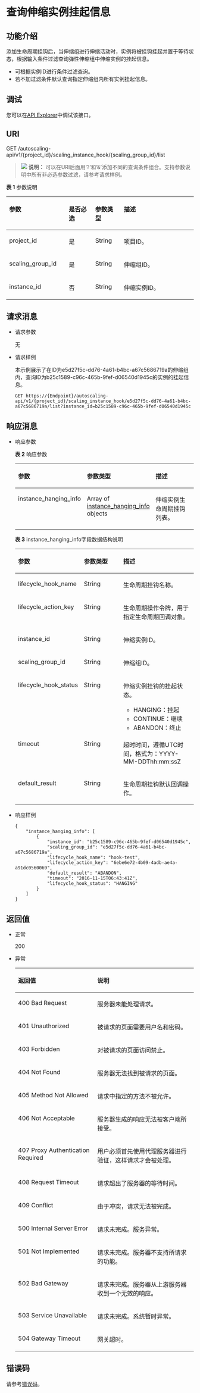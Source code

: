 # 查询伸缩实例挂起信息<a name="as_06_0906"></a>

## 功能介绍<a name="section21821369"></a>

添加生命周期挂钩后，当伸缩组进行伸缩活动时，实例将被挂钩挂起并置于等待状态，根据输入条件过滤查询弹性伸缩组中伸缩实例的挂起信息。

-   可根据实例ID进行条件过滤查询。
-   若不加过滤条件默认查询指定伸缩组内所有实例挂起信息。

## 调试<a name="section948154693415"></a>

您可以在[API Explorer](https://apiexplorer.developer.huaweicloud.com/apiexplorer/doc?product=AS&api=QueryHookInstanceList)中调试该接口。

## URI<a name="section62174594"></a>

GET /autoscaling-api/v1/\{project\_id\}/scaling\_instance\_hook/\{scaling\_group\_id\}/list

>![](public_sys-resources/icon-note.gif) **说明：** 
>可以在URI后面用‘?’和‘&’添加不同的查询条件组合。支持参数说明中所有非必选参数过滤，请参考请求样例。

**表 1**  参数说明

<a name="table63724816"></a>
<table><thead align="left"><tr id="row58113810"><th class="cellrowborder" valign="top" width="31.76682331766823%" id="mcps1.2.5.1.1"><p id="p9598184"><a name="p9598184"></a><a name="p9598184"></a>参数</p>
</th>
<th class="cellrowborder" valign="top" width="14.0985901409859%" id="mcps1.2.5.1.2"><p id="p39255446"><a name="p39255446"></a><a name="p39255446"></a>是否必选</p>
</th>
<th class="cellrowborder" valign="top" width="15.22847715228477%" id="mcps1.2.5.1.3"><p id="p25574597"><a name="p25574597"></a><a name="p25574597"></a>参数类型</p>
</th>
<th class="cellrowborder" valign="top" width="38.90610938906109%" id="mcps1.2.5.1.4"><p id="p58276509"><a name="p58276509"></a><a name="p58276509"></a>描述</p>
</th>
</tr>
</thead>
<tbody><tr id="row22776773"><td class="cellrowborder" valign="top" width="31.76682331766823%" headers="mcps1.2.5.1.1 "><p id="p32979301"><a name="p32979301"></a><a name="p32979301"></a>project_id</p>
</td>
<td class="cellrowborder" valign="top" width="14.0985901409859%" headers="mcps1.2.5.1.2 "><p id="p54077734"><a name="p54077734"></a><a name="p54077734"></a>是</p>
</td>
<td class="cellrowborder" valign="top" width="15.22847715228477%" headers="mcps1.2.5.1.3 "><p id="p18220335"><a name="p18220335"></a><a name="p18220335"></a>String</p>
</td>
<td class="cellrowborder" valign="top" width="38.90610938906109%" headers="mcps1.2.5.1.4 "><p id="p36520930"><a name="p36520930"></a><a name="p36520930"></a>项目ID。</p>
</td>
</tr>
<tr id="row62178680"><td class="cellrowborder" valign="top" width="31.76682331766823%" headers="mcps1.2.5.1.1 "><p id="p3308318"><a name="p3308318"></a><a name="p3308318"></a>scaling_group_id</p>
</td>
<td class="cellrowborder" valign="top" width="14.0985901409859%" headers="mcps1.2.5.1.2 "><p id="p66647176"><a name="p66647176"></a><a name="p66647176"></a>是</p>
</td>
<td class="cellrowborder" valign="top" width="15.22847715228477%" headers="mcps1.2.5.1.3 "><p id="p29712158"><a name="p29712158"></a><a name="p29712158"></a>String</p>
</td>
<td class="cellrowborder" valign="top" width="38.90610938906109%" headers="mcps1.2.5.1.4 "><p id="p57874634"><a name="p57874634"></a><a name="p57874634"></a>伸缩组ID。</p>
</td>
</tr>
<tr id="row51109658"><td class="cellrowborder" valign="top" width="31.76682331766823%" headers="mcps1.2.5.1.1 "><p id="p46241663"><a name="p46241663"></a><a name="p46241663"></a>instance_id</p>
</td>
<td class="cellrowborder" valign="top" width="14.0985901409859%" headers="mcps1.2.5.1.2 "><p id="p54587245"><a name="p54587245"></a><a name="p54587245"></a>否</p>
</td>
<td class="cellrowborder" valign="top" width="15.22847715228477%" headers="mcps1.2.5.1.3 "><p id="p59490699"><a name="p59490699"></a><a name="p59490699"></a>String</p>
</td>
<td class="cellrowborder" valign="top" width="38.90610938906109%" headers="mcps1.2.5.1.4 "><p id="p54017281"><a name="p54017281"></a><a name="p54017281"></a>伸缩实例ID。</p>
</td>
</tr>
</tbody>
</table>

## 请求消息<a name="section22700440"></a>

-   请求参数

    无

-   请求样例

    本示例展示了在ID为e5d27f5c-dd76-4a61-b4bc-a67c5686719a的伸缩组内，查询ID为b25c1589-c96c-465b-9fef-d06540d1945c的实例的挂起信息。

    ```
    GET https://{Endpoint}/autoscaling-api/v1/{project_id}/scaling_instance_hook/e5d27f5c-dd76-4a61-b4bc-a67c5686719a/list?instance_id=b25c1589-c96c-465b-9fef-d06540d1945c
    ```


## 响应消息<a name="section66340909192358"></a>

-   响应参数

    **表 2**  响应参数

    <a name="table5445839"></a>
    <table><thead align="left"><tr id="row5521893"><th class="cellrowborder" valign="top" width="26%" id="mcps1.2.4.1.1"><p id="p44620187"><a name="p44620187"></a><a name="p44620187"></a>参数</p>
    </th>
    <th class="cellrowborder" valign="top" width="27%" id="mcps1.2.4.1.2"><p id="p57465365"><a name="p57465365"></a><a name="p57465365"></a>参数类型</p>
    </th>
    <th class="cellrowborder" valign="top" width="47%" id="mcps1.2.4.1.3"><p id="p24182971"><a name="p24182971"></a><a name="p24182971"></a>描述</p>
    </th>
    </tr>
    </thead>
    <tbody><tr id="row55414911"><td class="cellrowborder" valign="top" width="26%" headers="mcps1.2.4.1.1 "><p id="p59422801"><a name="p59422801"></a><a name="p59422801"></a>instance_hanging_info</p>
    </td>
    <td class="cellrowborder" valign="top" width="27%" headers="mcps1.2.4.1.2 "><p id="p48517563"><a name="p48517563"></a><a name="p48517563"></a>Array of <a href="#table3818677995816">instance_hanging_info</a> objects</p>
    </td>
    <td class="cellrowborder" valign="top" width="47%" headers="mcps1.2.4.1.3 "><p id="p37608550"><a name="p37608550"></a><a name="p37608550"></a>伸缩实例生命周期挂钩列表。</p>
    </td>
    </tr>
    </tbody>
    </table>

    **表 3**  instance\_hanging\_info字段数据结构说明

    <a name="table3818677995816"></a>
    <table><thead align="left"><tr id="row3125168495816"><th class="cellrowborder" valign="top" width="26%" id="mcps1.2.4.1.1"><p id="p4835851595816"><a name="p4835851595816"></a><a name="p4835851595816"></a>参数</p>
    </th>
    <th class="cellrowborder" valign="top" width="27%" id="mcps1.2.4.1.2"><p id="p2472567595816"><a name="p2472567595816"></a><a name="p2472567595816"></a>参数类型</p>
    </th>
    <th class="cellrowborder" valign="top" width="47%" id="mcps1.2.4.1.3"><p id="p5662264395816"><a name="p5662264395816"></a><a name="p5662264395816"></a>描述</p>
    </th>
    </tr>
    </thead>
    <tbody><tr id="row2303134795816"><td class="cellrowborder" valign="top" width="26%" headers="mcps1.2.4.1.1 "><p id="p5359982895816"><a name="p5359982895816"></a><a name="p5359982895816"></a>lifecycle_hook_name</p>
    </td>
    <td class="cellrowborder" valign="top" width="27%" headers="mcps1.2.4.1.2 "><p id="p4661881395816"><a name="p4661881395816"></a><a name="p4661881395816"></a>String</p>
    </td>
    <td class="cellrowborder" valign="top" width="47%" headers="mcps1.2.4.1.3 "><p id="p1802754395816"><a name="p1802754395816"></a><a name="p1802754395816"></a>生命周期挂钩名称。</p>
    </td>
    </tr>
    <tr id="row2803016695816"><td class="cellrowborder" valign="top" width="26%" headers="mcps1.2.4.1.1 "><p id="p5585097295816"><a name="p5585097295816"></a><a name="p5585097295816"></a>lifecycle_action_key</p>
    </td>
    <td class="cellrowborder" valign="top" width="27%" headers="mcps1.2.4.1.2 "><p id="p2763485495816"><a name="p2763485495816"></a><a name="p2763485495816"></a>String</p>
    </td>
    <td class="cellrowborder" valign="top" width="47%" headers="mcps1.2.4.1.3 "><p id="p2383068495816"><a name="p2383068495816"></a><a name="p2383068495816"></a>生命周期操作令牌，用于指定生命周期回调对象。</p>
    </td>
    </tr>
    <tr id="row1314957295816"><td class="cellrowborder" valign="top" width="26%" headers="mcps1.2.4.1.1 "><p id="p5848240895816"><a name="p5848240895816"></a><a name="p5848240895816"></a>instance_id</p>
    </td>
    <td class="cellrowborder" valign="top" width="27%" headers="mcps1.2.4.1.2 "><p id="p3945463795816"><a name="p3945463795816"></a><a name="p3945463795816"></a>String</p>
    </td>
    <td class="cellrowborder" valign="top" width="47%" headers="mcps1.2.4.1.3 "><p id="p4170905195816"><a name="p4170905195816"></a><a name="p4170905195816"></a>伸缩实例ID。</p>
    </td>
    </tr>
    <tr id="row3983714095816"><td class="cellrowborder" valign="top" width="26%" headers="mcps1.2.4.1.1 "><p id="p558291395816"><a name="p558291395816"></a><a name="p558291395816"></a>scaling_group_id</p>
    </td>
    <td class="cellrowborder" valign="top" width="27%" headers="mcps1.2.4.1.2 "><p id="p4956282795816"><a name="p4956282795816"></a><a name="p4956282795816"></a>String</p>
    </td>
    <td class="cellrowborder" valign="top" width="47%" headers="mcps1.2.4.1.3 "><p id="p5516604195816"><a name="p5516604195816"></a><a name="p5516604195816"></a>伸缩组ID。</p>
    </td>
    </tr>
    <tr id="row5136905595816"><td class="cellrowborder" valign="top" width="26%" headers="mcps1.2.4.1.1 "><p id="p14389995816"><a name="p14389995816"></a><a name="p14389995816"></a>lifecycle_hook_status</p>
    </td>
    <td class="cellrowborder" valign="top" width="27%" headers="mcps1.2.4.1.2 "><p id="p1165588495816"><a name="p1165588495816"></a><a name="p1165588495816"></a>String</p>
    </td>
    <td class="cellrowborder" valign="top" width="47%" headers="mcps1.2.4.1.3 "><p id="p460258695816"><a name="p460258695816"></a><a name="p460258695816"></a>伸缩实例挂钩的挂起状态。</p>
    <a name="ul17348191171712"></a><a name="ul17348191171712"></a><ul id="ul17348191171712"><li>HANGING：挂起</li><li>CONTINUE：继续</li><li>ABANDON：终止</li></ul>
    </td>
    </tr>
    <tr id="row6050002595816"><td class="cellrowborder" valign="top" width="26%" headers="mcps1.2.4.1.1 "><p id="p155503295816"><a name="p155503295816"></a><a name="p155503295816"></a>timeout</p>
    </td>
    <td class="cellrowborder" valign="top" width="27%" headers="mcps1.2.4.1.2 "><p id="p5884880095816"><a name="p5884880095816"></a><a name="p5884880095816"></a>String</p>
    </td>
    <td class="cellrowborder" valign="top" width="47%" headers="mcps1.2.4.1.3 "><p id="p202348095816"><a name="p202348095816"></a><a name="p202348095816"></a>超时时间，遵循UTC时间，格式为：YYYY-MM-DDThh:mm:ssZ</p>
    </td>
    </tr>
    <tr id="row1821132195816"><td class="cellrowborder" valign="top" width="26%" headers="mcps1.2.4.1.1 "><p id="p6583092595816"><a name="p6583092595816"></a><a name="p6583092595816"></a>default_result</p>
    </td>
    <td class="cellrowborder" valign="top" width="27%" headers="mcps1.2.4.1.2 "><p id="p3070470995816"><a name="p3070470995816"></a><a name="p3070470995816"></a>String</p>
    </td>
    <td class="cellrowborder" valign="top" width="47%" headers="mcps1.2.4.1.3 "><p id="p405351495816"><a name="p405351495816"></a><a name="p405351495816"></a>生命周期挂钩默认回调操作。</p>
    </td>
    </tr>
    </tbody>
    </table>

-   响应样例

    ```
    {
        "instance_hanging_info": [
            {
                "instance_id": "b25c1589-c96c-465b-9fef-d06540d1945c",
                "scaling_group_id": "e5d27f5c-dd76-4a61-b4bc-a67c5686719a",
                "lifecycle_hook_name": "hook-test",
                "lifecycle_action_key": "6ebe6e72-4b09-4adb-ae4a-a91dc0560069",
                "default_result": "ABANDON",
                "timeout": "2016-11-15T06:43:41Z",
                "lifecycle_hook_status": "HANGING"
            }
        ]
    }
    ```


## 返回值<a name="section1489498995536"></a>

-   正常

    200

-   异常

    <a name="table4898896895536"></a>
    <table><thead align="left"><tr id="row2202573295536"><th class="cellrowborder" valign="top" width="44.36%" id="mcps1.1.3.1.1"><p id="p3925390595536"><a name="p3925390595536"></a><a name="p3925390595536"></a>返回值</p>
    </th>
    <th class="cellrowborder" valign="top" width="55.64%" id="mcps1.1.3.1.2"><p id="p2544972695536"><a name="p2544972695536"></a><a name="p2544972695536"></a>说明</p>
    </th>
    </tr>
    </thead>
    <tbody><tr id="row4816190795536"><td class="cellrowborder" valign="top" width="44.36%" headers="mcps1.1.3.1.1 "><p id="p880040995536"><a name="p880040995536"></a><a name="p880040995536"></a>400 Bad Request</p>
    </td>
    <td class="cellrowborder" valign="top" width="55.64%" headers="mcps1.1.3.1.2 "><p id="p4174453595536"><a name="p4174453595536"></a><a name="p4174453595536"></a>服务器未能处理请求。</p>
    </td>
    </tr>
    <tr id="row4015650395536"><td class="cellrowborder" valign="top" width="44.36%" headers="mcps1.1.3.1.1 "><p id="p3145134295536"><a name="p3145134295536"></a><a name="p3145134295536"></a>401 Unauthorized</p>
    </td>
    <td class="cellrowborder" valign="top" width="55.64%" headers="mcps1.1.3.1.2 "><p id="p6453073695536"><a name="p6453073695536"></a><a name="p6453073695536"></a>被请求的页面需要用户名和密码。</p>
    </td>
    </tr>
    <tr id="row4390571895536"><td class="cellrowborder" valign="top" width="44.36%" headers="mcps1.1.3.1.1 "><p id="p6670224695536"><a name="p6670224695536"></a><a name="p6670224695536"></a>403 Forbidden</p>
    </td>
    <td class="cellrowborder" valign="top" width="55.64%" headers="mcps1.1.3.1.2 "><p id="p3417285595536"><a name="p3417285595536"></a><a name="p3417285595536"></a>对被请求的页面访问禁止。</p>
    </td>
    </tr>
    <tr id="row3912024395536"><td class="cellrowborder" valign="top" width="44.36%" headers="mcps1.1.3.1.1 "><p id="p1462312895536"><a name="p1462312895536"></a><a name="p1462312895536"></a>404 Not Found</p>
    </td>
    <td class="cellrowborder" valign="top" width="55.64%" headers="mcps1.1.3.1.2 "><p id="p4362270595536"><a name="p4362270595536"></a><a name="p4362270595536"></a>服务器无法找到被请求的页面。</p>
    </td>
    </tr>
    <tr id="row5706002995536"><td class="cellrowborder" valign="top" width="44.36%" headers="mcps1.1.3.1.1 "><p id="p5845961695536"><a name="p5845961695536"></a><a name="p5845961695536"></a>405 Method Not Allowed</p>
    </td>
    <td class="cellrowborder" valign="top" width="55.64%" headers="mcps1.1.3.1.2 "><p id="p3760842795536"><a name="p3760842795536"></a><a name="p3760842795536"></a>请求中指定的方法不被允许。</p>
    </td>
    </tr>
    <tr id="row293152795536"><td class="cellrowborder" valign="top" width="44.36%" headers="mcps1.1.3.1.1 "><p id="p3612717195536"><a name="p3612717195536"></a><a name="p3612717195536"></a>406 Not Acceptable</p>
    </td>
    <td class="cellrowborder" valign="top" width="55.64%" headers="mcps1.1.3.1.2 "><p id="p4061970695536"><a name="p4061970695536"></a><a name="p4061970695536"></a>服务器生成的响应无法被客户端所接受。</p>
    </td>
    </tr>
    <tr id="row3003304095536"><td class="cellrowborder" valign="top" width="44.36%" headers="mcps1.1.3.1.1 "><p id="p1675719895536"><a name="p1675719895536"></a><a name="p1675719895536"></a>407 Proxy Authentication Required</p>
    </td>
    <td class="cellrowborder" valign="top" width="55.64%" headers="mcps1.1.3.1.2 "><p id="p1515577295536"><a name="p1515577295536"></a><a name="p1515577295536"></a>用户必须首先使用代理服务器进行验证，这样请求才会被处理。</p>
    </td>
    </tr>
    <tr id="row218422095536"><td class="cellrowborder" valign="top" width="44.36%" headers="mcps1.1.3.1.1 "><p id="p4270415095536"><a name="p4270415095536"></a><a name="p4270415095536"></a>408 Request Timeout</p>
    </td>
    <td class="cellrowborder" valign="top" width="55.64%" headers="mcps1.1.3.1.2 "><p id="p3648411695536"><a name="p3648411695536"></a><a name="p3648411695536"></a>请求超出了服务器的等待时间。</p>
    </td>
    </tr>
    <tr id="row5992159295536"><td class="cellrowborder" valign="top" width="44.36%" headers="mcps1.1.3.1.1 "><p id="p2181080895536"><a name="p2181080895536"></a><a name="p2181080895536"></a>409 Conflict</p>
    </td>
    <td class="cellrowborder" valign="top" width="55.64%" headers="mcps1.1.3.1.2 "><p id="p2184504195536"><a name="p2184504195536"></a><a name="p2184504195536"></a>由于冲突，请求无法被完成。</p>
    </td>
    </tr>
    <tr id="row6238764295536"><td class="cellrowborder" valign="top" width="44.36%" headers="mcps1.1.3.1.1 "><p id="p2023420295536"><a name="p2023420295536"></a><a name="p2023420295536"></a>500 Internal Server Error</p>
    </td>
    <td class="cellrowborder" valign="top" width="55.64%" headers="mcps1.1.3.1.2 "><p id="p2835763895536"><a name="p2835763895536"></a><a name="p2835763895536"></a>请求未完成。服务异常。</p>
    </td>
    </tr>
    <tr id="row5389215795536"><td class="cellrowborder" valign="top" width="44.36%" headers="mcps1.1.3.1.1 "><p id="p318858395536"><a name="p318858395536"></a><a name="p318858395536"></a>501 Not Implemented</p>
    </td>
    <td class="cellrowborder" valign="top" width="55.64%" headers="mcps1.1.3.1.2 "><p id="p5694869095536"><a name="p5694869095536"></a><a name="p5694869095536"></a>请求未完成。服务器不支持所请求的功能。</p>
    </td>
    </tr>
    <tr id="row4277616795536"><td class="cellrowborder" valign="top" width="44.36%" headers="mcps1.1.3.1.1 "><p id="p4231752695536"><a name="p4231752695536"></a><a name="p4231752695536"></a>502 Bad Gateway</p>
    </td>
    <td class="cellrowborder" valign="top" width="55.64%" headers="mcps1.1.3.1.2 "><p id="p516757795536"><a name="p516757795536"></a><a name="p516757795536"></a>请求未完成。服务器从上游服务器收到一个无效的响应。</p>
    </td>
    </tr>
    <tr id="row4650819895536"><td class="cellrowborder" valign="top" width="44.36%" headers="mcps1.1.3.1.1 "><p id="p906768395536"><a name="p906768395536"></a><a name="p906768395536"></a>503 Service Unavailable</p>
    </td>
    <td class="cellrowborder" valign="top" width="55.64%" headers="mcps1.1.3.1.2 "><p id="p6339370495536"><a name="p6339370495536"></a><a name="p6339370495536"></a>请求未完成。系统暂时异常。</p>
    </td>
    </tr>
    <tr id="row3367243095536"><td class="cellrowborder" valign="top" width="44.36%" headers="mcps1.1.3.1.1 "><p id="p4311227595536"><a name="p4311227595536"></a><a name="p4311227595536"></a>504 Gateway Timeout</p>
    </td>
    <td class="cellrowborder" valign="top" width="55.64%" headers="mcps1.1.3.1.2 "><p id="p243336495536"><a name="p243336495536"></a><a name="p243336495536"></a>网关超时。</p>
    </td>
    </tr>
    </tbody>
    </table>


## 错误码<a name="section17669131616110"></a>

请参考[错误码](错误码.md)。

